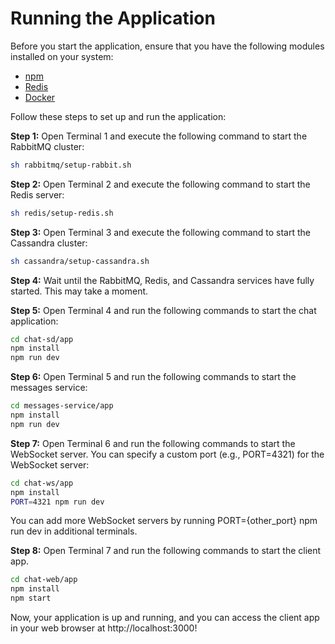 # Running the Application

Before you start the application, ensure that you have the following modules installed on your system:

- [npm](https://www.npmjs.com/)
- [Redis](https://redis.io/)
- [Docker](https://www.docker.com/)


Follow these steps to set up and run the application:

**Step 1:** Open Terminal 1 and execute the following command to start the RabbitMQ cluster:
```bash
sh rabbitmq/setup-rabbit.sh
```


**Step 2:** Open Terminal 2 and execute the following command to start the Redis server:

```bash
sh redis/setup-redis.sh
```


**Step 3:**  Open Terminal 3 and execute the following command to start the Cassandra cluster:

```bash
sh cassandra/setup-cassandra.sh
```


**Step 4:**  Wait until the RabbitMQ, Redis, and Cassandra services have fully started. This may take a moment.


**Step 5:**  Open Terminal 4 and run the following commands to start the chat application:

```bash
cd chat-sd/app
npm install
npm run dev
```


**Step 6:**  Open Terminal 5 and run the following commands to start the messages service:

```bash
cd messages-service/app
npm install
npm run dev
```

**Step 7:**  Open Terminal 6 and run the following commands to start the WebSocket server. You can specify a custom port (e.g., PORT=4321) for the WebSocket server:

```bash
cd chat-ws/app
npm install
PORT=4321 npm run dev
```

You can add more WebSocket servers by running PORT={other_port} npm run dev in additional terminals.

**Step 8:**  Open Terminal 7 and run the following commands to start the client app.

```bash
cd chat-web/app
npm install
npm start
```

Now, your application is up and running, and you can access the client app in your web browser at http://localhost:3000!